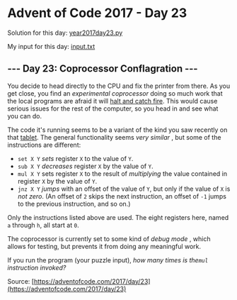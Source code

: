 # Advent of Code 2017 - Day 23

Solution for this day: [year2017day23.py](year2017/day23/year2017day23.py)

My input for this day: [input.txt](year2017/day23/input.txt)

## \--- Day 23: Coprocessor Conflagration ---

You decide to head directly to the CPU and fix the printer from there. As you
get close, you find an _experimental coprocessor_ doing so much work that the
local programs are afraid it will [halt and catch
fire](https://en.wikipedia.org/wiki/Halt_and_Catch_Fire). This would cause
serious issues for the rest of the computer, so you head in and see what you
can do.

The code it's running seems to be a variant of the kind you saw recently on
that [tablet](18). The general functionality seems _very similar_ , but some
of the instructions are different:

  * `set X Y` _sets_ register `X` to the value of `Y`.
  * `sub X Y` _decreases_ register `X` by the value of `Y`.
  * `mul X Y` sets register `X` to the result of _multiplying_ the value contained in register `X` by the value of `Y`.
  * `jnz X Y` _jumps_ with an offset of the value of `Y`, but only if the value of `X` is _not zero_. (An offset of `2` skips the next instruction, an offset of `-1` jumps to the previous instruction, and so on.)

Only the instructions listed above are used. The eight registers here, named
`a` through `h`, all start at `0`.

The coprocessor is currently set to some kind of _debug mode_ , which allows
for testing, but prevents it from doing any meaningful work.

If you run the program (your puzzle input), _how many times is the`mul`
instruction invoked?_



Source: [https://adventofcode.com/2017/day/23](https://adventofcode.com/2017/day/23)
